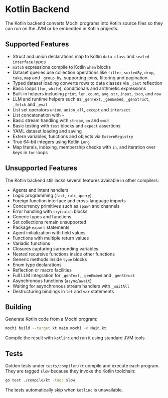 # Kotlin Backend

The Kotlin backend converts Mochi programs into Kotlin source files so they can run on the JVM or be embedded in Kotlin projects.

## Supported Features

- Struct and union declarations map to Kotlin `data class` and `sealed interface` types
- `match` expressions compile to Kotlin `when` blocks
- Dataset queries use collection operations like `filter`, `sortedBy`, `drop`, `take`, `map` and `_group_by`,
  supporting joins, filtering and pagination.
- Typed dataset loading converts rows to data classes via `_cast` reflection
- Basic loops (`for`, `while`), conditionals and arithmetic expressions
- Built‑in helpers including `print`, `len`, `count`, `avg`, `str`, `input`, `json`, and `now`
- LLM and runtime helpers such as `_genText`, `_genEmbed`, `_genStruct`, `_fetch` and `_eval`
- List set operators `union`, `union_all`, `except` and `intersect`
- List concatenation with `+`
- Basic stream handling with `stream`, `on` and `emit`
- Basic testing with `test` blocks and `expect` assertions
- YAML dataset loading and saving
- Extern variables, functions and objects via `ExternRegistry`
- True 64-bit integers using Kotlin `Long`
- Map literals, indexing, membership checks with `in`, and iteration over keys in `for` loops

## Unsupported Features

The Kotlin backend still lacks several features available in other compilers:
- Agents and intent handlers
- Logic programming (`fact`, `rule`, `query`)
- Foreign function interface and cross-language imports
- Concurrency primitives such as `spawn` and channels
- Error handling with `try`/`catch` blocks
- Generic types and functions
- Set collections remain unsupported
- Package `export` statements
- Agent initialization with field values
- Functions with multiple return values
- Variadic functions
- Closures capturing surrounding variables
- Nested recursive functions inside other functions
- Generic methods inside `type` blocks
- Enum type declarations
- Reflection or macro facilities
- Full LLM integration for `_genText`, `_genEmbed` and `_genStruct`
- Asynchronous functions (`async`/`await`)
- Waiting for asynchronous stream handlers with `_waitAll`
- Destructuring bindings in `let` and `var` statements

## Building

Generate Kotlin code from a Mochi program:

```bash
mochi build --target kt main.mochi -o Main.kt
```

Compile the result with `kotlinc` and run it using standard JVM tools.

## Tests

Golden tests under `tests/compiler/kt` compile and execute each program. They are tagged `slow` because they invoke the Kotlin toolchain:

```bash
go test ./compile/kt -tags slow
```

The tests automatically skip when `kotlinc` is unavailable.
